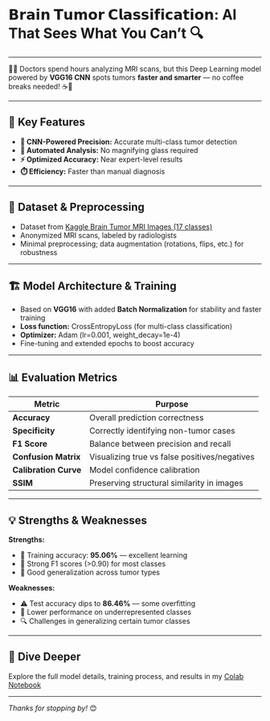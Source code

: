 # 𝗕𝗿𝗮𝗶𝗻 𝗧𝘂𝗺𝗼𝗿 𝗖𝗹𝗮𝘀𝘀𝗶𝗳𝗶𝗰𝗮𝘁𝗶𝗼𝗻: AI That Sees What You Can’t 🔍

---

👩‍⚕️ Doctors spend hours analyzing MRI scans, but this Deep Learning model powered by **VGG16 CNN** spots tumors **faster and smarter** — no coffee breaks needed! ☕🚫

---

## 🔎 Key Features

- **🎯 CNN-Powered Precision:** Accurate multi-class tumor detection  
- **🤖 Automated Analysis:** No magnifying glass required  
- **⚡ Optimized Accuracy:** Near expert-level results  
- **⏱️ Efficiency:** Faster than manual diagnosis  

---

## 📂 Dataset & Preprocessing

- Dataset from [Kaggle Brain Tumor MRI Images (17 classes)](https://www.kaggle.com/datasets/fernando2rad/brain-tumor-mri-images-17-classes)  
- Anonymized MRI scans, labeled by radiologists  
- Minimal preprocessing; data augmentation (rotations, flips, etc.) for robustness  

---

## 🏗️ Model Architecture & Training

- Based on **VGG16** with added **Batch Normalization** for stability and faster training  
- **Loss function:** CrossEntropyLoss (for multi-class classification)  
- **Optimizer:** Adam (lr=0.001, weight_decay=1e-4)  
- Fine-tuning and extended epochs to boost accuracy  

---

## 📊 Evaluation Metrics

| Metric             | Purpose                                        |
|--------------------|------------------------------------------------|
| **Accuracy**       | Overall prediction correctness                 |
| **Specificity**    | Correctly identifying non-tumor cases          |
| **F1 Score**       | Balance between precision and recall            |
| **Confusion Matrix**| Visualizing true vs false positives/negatives |
| **Calibration Curve**| Model confidence calibration                   |
| **SSIM**           | Preserving structural similarity in images     |

---

## 💡 Strengths & Weaknesses

**Strengths:**  
- 🎯 Training accuracy: **95.06%** — excellent learning  
- 💪 Strong F1 scores (>0.90) for most classes  
- 🌟 Good generalization across tumor types  

**Weaknesses:**  
- ⚠️ Test accuracy dips to **86.46%** — some overfitting  
- 🚧 Lower performance on underrepresented classes  
- 🔍 Challenges in generalizing certain tumor classes  

---

## 🚀 Dive Deeper

Explore the full model details, training process, and results in my [Colab Notebook](https://colab.research.google.com/drive/1_RybqqdYU0vu34HJC6fGXTkbgAK9soUh?usp=sharing)  

---

*Thanks for stopping by!* 😊
